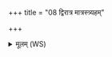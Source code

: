 +++
title = "08 द्विरात्र मात्रस्त्र्यहम्"

+++
<details><summary>मूलम् (WS)</summary>

द्विरात्र मात्रस्त्र्यहं व्यश्नुह्यथारोह चतूरात्रं रथमिव ॥  
चतूरात्रेण कल्पमानो हि याह्यथ सप्तरात्रं दशरात्रं च गच्छ॥ ९ ॥  
द्वादशाहं परिभूय विश्वत एकविंशत्या विमृधो नुदस्व ।  
एकविंशत्या विमृधो हि याह्यथैक चत्वारिंशतोप याह्येकम् ।  
त्रयस्त्रिंशतामृतो भूत्वा त्रिमास्यमोदनान् वा रभस्व ॥ १० ॥
</details>